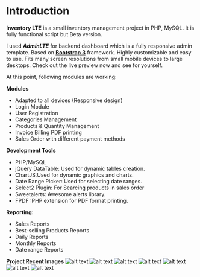 Introduction
============
**Inventory LTE** is a small inventory management project in PHP, MySQL. It is fully functional script but Beta version.

I used ***AdminLTE*** for backend dashboard which is a fully responsive admin template. Based on **[Bootstrap 3](https://github.com/twbs/bootstrap)** framework. Highly customizable and easy to use. Fits many screen resolutions from small mobile devices to large desktops. Check out the live preview now and see for yourself.


At this point, following modules are working:

**Modules**
- Adapted to all devices (Responsive design)
- Login Module
- User Registration
- Categories Management
- Products & Quantity Management
- Invoice Billing PDF printing
- Sales Order with different payment methods

**Development Tools**
- PHP/MySQL
- jQuery DataTable: Used for dynamic tables creation.
- ChartJS:Used for dynamic graphics and charts.
- Date Range Picker: Used for selecting date ranges.
- Select2 Plugin: For Searcing products in sales order
- Sweetalerts: Awesome alerts library.
- FPDF :PHP extension for PDF format printing.

**Reporting:**
- Sales Reports
- Best-selling Products Reports
- Daily Reports
- Monthly Reports
- Date range Reports

**Project Recent Images**
![alt text](https://media.licdn.com/dms/image/C5622AQF3ytQdPhOlNw/feedshare-shrink_2048_1536/0?e=1578528000&v=beta&t=wS01tBoy9KQ4GptJvjn-ljookjQ6cySiljFTD_zhIiw)
![alt text](https://media.licdn.com/dms/image/C5622AQGKFi5mWKWMrw/feedshare-shrink_2048_1536/0?e=1578528000&v=beta&t=gYWVINaNNXRhknlxHH8XMwMuEvsO5oWmBxf5t3DmeKU)
![alt text](http://url/to/img.png)
![alt text](http://url/to/img.png)
![alt text](http://url/to/img.png)
![alt text](http://url/to/img.png)
![alt text](http://url/to/img.png)
